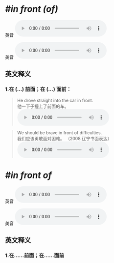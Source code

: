 # ***\#in front (of)*** 
英音
<audio src="./media/in front of1_AAC.aac" controls="controls"></audio>

美音
<audio src="./media/in front of2_AAC.aac" controls="controls"></audio>



  

英文释义
---
### 1.**在 (…) 前面；在 (…) 面前：**  

 > He drove straight into the car in front.  
 > 他一下子撞上了前面的车。    
<audio src="./media/front-6.aac" controls="controls"></audio>

 > We should be brave in front of difficulties.  
 > 我们应该勇敢面对困难。  （2008 辽宁书面表达）  
<audio src="./media/front-8.aac" controls="controls"></audio>


# ***\#in front of*** 
英音
<audio src="./media/in front of1_AAC.aac" controls="controls"></audio>

美音
<audio src="./media/in front of2_AAC.aac" controls="controls"></audio>



  

英文释义
---
### 1.**在……前面；在……面前**  


